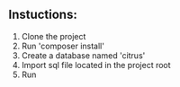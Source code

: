 ## Instuctions:

1. Clone the project
2. Run 'composer install'
3. Create a database named 'citrus'
4. Import sql file located in the project root
5. Run
